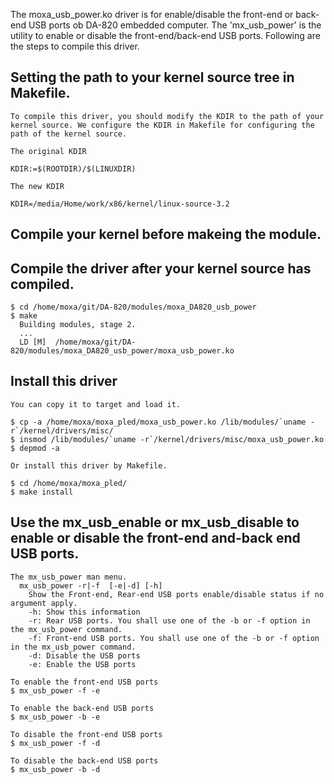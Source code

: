 The moxa_usb_power.ko driver is for enable/disable the front-end or back-end USB ports ob DA-820 embedded computer. The 'mx_usb_power' is the utility to enable or disable the front-end/back-end USB ports. Following are the steps to compile this driver.

## Setting the path to your kernel source tree in Makefile.

	To compile this driver, you should modify the KDIR to the path of your kernel source. We configure the KDIR in Makefile for configuring the path of the kernel source.

	The original KDIR

	KDIR:=$(ROOTDIR)/$(LINUXDIR)

	The new KDIR

	KDIR=/media/Home/work/x86/kernel/linux-source-3.2

## Compile your kernel before makeing the module.

## Compile the driver after your kernel source has compiled.

	$ cd /home/moxa/git/DA-820/modules/moxa_DA820_usb_power
	$ make
	  Building modules, stage 2.
	  ...
	  LD [M]  /home/moxa/git/DA-820/modules/moxa_DA820_usb_power/moxa_usb_power.ko

## Install this driver

	You can copy it to target and load it.

	$ cp -a /home/moxa/moxa_pled/moxa_usb_power.ko /lib/modules/`uname -r`/kernel/drivers/misc/
	$ insmod /lib/modules/`uname -r`/kernel/drivers/misc/moxa_usb_power.ko
	$ depmod -a

	Or install this driver by Makefile.

	$ cd /home/moxa/moxa_pled/
	$ make install


## Use the mx_usb_enable or mx_usb_disable to enable or disable the front-end and-back end USB ports.

	The mx_usb_power man menu.
	  mx_usb_power -r|-f  [-e|-d] [-h]
	    Show the Front-end, Rear-end USB ports enable/disable status if no argument apply.
	    -h: Show this information
	    -r: Rear USB ports. You shall use one of the -b or -f option in the mx_usb_power command.
	    -f: Front-end USB ports. You shall use one of the -b or -f option in the mx_usb_power command.
	    -d: Disable the USB ports
	    -e: Enable the USB ports

	To enable the front-end USB ports
	$ mx_usb_power -f -e

	To enable the back-end USB ports
	$ mx_usb_power -b -e

	To disable the front-end USB ports
	$ mx_usb_power -f -d

	To disable the back-end USB ports
	$ mx_usb_power -b -d

	
